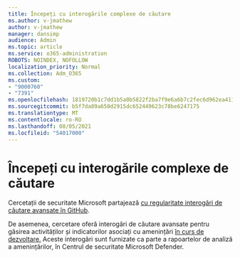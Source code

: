 ```yaml
---
title: Începeți cu interogările complexe de căutare
ms.author: v-jmathew
author: v-jmathew
manager: dansimp
audience: Admin
ms.topic: article
ms.service: o365-administration
ROBOTS: NOINDEX, NOFOLLOW
localization_priority: Normal
ms.collection: Adm_O365
ms.custom:
- "9000760"
- "7391"
ms.openlocfilehash: 1819720b1c7dd1b5a0b5822f2ba7f9e6a6b7c2fec6d962ea411b8a3a350cc758
ms.sourcegitcommit: b5f7da89a650d2915dc652449623c78be6247175
ms.translationtype: MT
ms.contentlocale: ro-RO
ms.lasthandoff: 08/05/2021
ms.locfileid: "54017000"
---
```

# <a name="get-started-with-advanced-hunting-queries"></a>Începeți cu interogările complexe de căutare

Cercetații de securitate Microsoft partajează [cu regularitate interogări de căutare avansate în GitHub](https://go.microsoft.com/fwlink/?linkid=2144624).

De asemenea, cercetare oferă interogări de căutare avansate pentru găsirea activităților și indicatorilor asociați cu amenințări [în curs de dezvoltare.](https://go.microsoft.com/fwlink/?linkid=2145808) Aceste interogări sunt furnizate ca parte a rapoartelor de analiză a amenințărilor, în Centrul de securitate Microsoft Defender.
